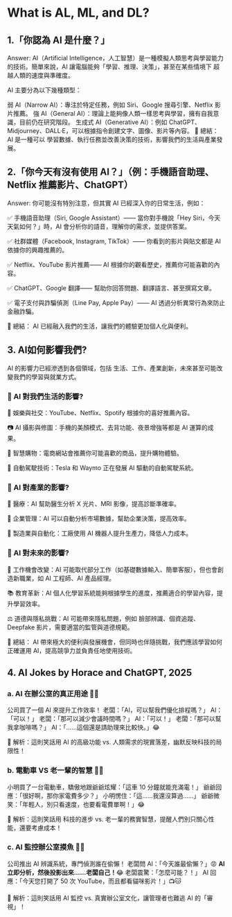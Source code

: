 # What is AL, ML, and DL?

## 1.「你認為 AI 是什麼？」

Answer: AI（Artificial Intelligence，人工智慧）是一種模擬人類思考與學習能力的技術。簡單來說，AI 讓電腦能夠「學習、推理、決策」，甚至在某些情境下 超越人類的速度與準確度。

AI 主要分為以下幾種類型：

弱 AI（Narrow AI）：專注於特定任務，例如 Siri、Google 搜尋引擎、Netflix 影片推薦。
強 AI（General AI）：理論上能夠像人類一樣思考與學習，擁有自我意識，目前仍在研究階段。
生成式 AI（Generative AI）：例如 ChatGPT、Midjourney、DALL·E，可以根據指令創建文字、圖像、影片等內容。
🌟 總結： AI 是一種可以 學習數據、執行任務並改善決策的技術，影響我們的生活與產業發展。

## 2.「你今天有沒有使用 AI？」（例：手機語音助理、Netflix 推薦影片、ChatGPT）

Answer: 你可能沒有特別注意，但其實 AI 已經深入你的日常生活，例如：

✅ 手機語音助理（Siri, Google Assistant）—— 當你對手機說「Hey Siri，今天天氣如何？」時，AI 會分析你的語音，理解你的需求，並提供答案。

✅ 社群媒體（Facebook, Instagram, TikTok）—— 你看到的影片與貼文都是 AI 依據你的興趣推薦的。

✅ Netflix、YouTube 影片推薦—— AI 根據你的觀看歷史，推薦你可能喜歡的內容。

✅ ChatGPT、Google 翻譯—— 幫助你回答問題、翻譯語言、甚至撰寫文章。

✅ 電子支付與詐騙偵測（Line Pay, Apple Pay）—— AI 透過分析異常行為來防止金融詐騙。

🌟 總結： AI 已經融入我們的生活，讓我們的體驗更加個人化與便利。

## 3. AI如何影響我們?

AI 的影響力已經滲透到各個領域，包括 生活、工作、產業創新，未來甚至可能改變我們的學習與就業方式。

### 🔹 AI 對我們生活的影響?

📱 娛樂與社交：YouTube、Netflix、Spotify 根據你的喜好推薦內容。

📷 AI 攝影與修圖：手機的美顏模式、去背功能、夜景增強等都是 AI 運算的成果。

🛒 智慧購物：電商網站會推薦你可能喜歡的商品，提升購物體驗。

🚗 自動駕駛技術：Tesla 和 Waymo 正在發展 AI 驅動的自動駕駛系統。

### 🔹 AI 對產業的影響?

🏥 醫療：AI 幫助醫生分析 X 光片、MRI 影像，提高診斷準確率。

🏢 企業管理：AI 可以自動分析市場數據，幫助企業決策，提高效率。

🤖 製造業與自動化：工廠使用 AI 機器人提升生產力，降低人力成本。

### 🔹 AI 對未來的影響?

💼 工作機會改變：AI 可能取代部分工作（如基礎數據輸入、簡單客服），但也會創造新職業，如 AI 工程師、AI 產品經理。

📚 教育革新：AI 個人化學習系統能夠根據學生的進度，推薦適合的學習內容，提升學習效率。

⚖️ 道德與隱私挑戰：AI 可能帶來隱私問題，例如 臉部辨識、個資追蹤、Deepfake 影片，需要適當的監管與道德規範。

🌟 總結： AI 帶來極大的便利與發展機會，但同時也伴隨挑戰，我們應該學習如何正確運用 AI，提高競爭力並負責任地使用技術。

## 4. AI Jokes by Horace and ChatGPT, 2025

### a. AI 在辦公室的真正用途 🏢🤖

公司買了一個 AI 來提升工作效率！
老闆：「AI，可以幫我們優化排程嗎？」
AI：「可以！」
老闆：「那可以減少會議時間嗎？」
AI：「可以！」
老闆：「那可以幫我拿咖啡嗎？」
AI：「……這個還是請助理來比較快。」😂

🔎 解析：這則笑話用 AI 的高級功能 vs. 人類需求的現實落差，幽默反映科技的局限性！

### b. 電動車 VS 老一輩的智慧 🚗🔋

小明買了一台電動車，驕傲地跟爺爺炫耀：「這車 10 分鐘就能充滿電！」
爺爺回應：「很好啊，那你家電費多少？」
小明愣住：「這……我還沒算過……」
爺爺微笑：「年輕人，別只看速度，也要看電費單啊！」😂

🔎 解析：這則笑話用 科技的進步 vs. 老一輩的務實智慧，提醒人們別只關心性能，還要考慮成本！

### c. AI 監控辦公室摸魚 👀🤖

公司推出 AI 辨識系統，專門偵測誰在偷懶！
老闆問 AI：「今天誰最偷懶？」😡
**AI 立即分析，然後投影出來……老闆自己！**😂
老闆震驚：「怎麼可能？！」
AI 回應：「今天您打開了 50 次 YouTube，而且都看貓咪影片！」📺🐱

🔎 解析：這則笑話用 AI 監控 vs. 真實辦公室文化，讓管理者也難逃 AI 的「審視」！
 
